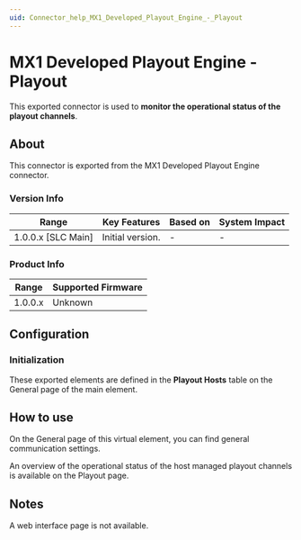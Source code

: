 ```yaml
---
uid: Connector_help_MX1_Developed_Playout_Engine_-_Playout
---
```


# MX1 Developed Playout Engine - Playout

This exported connector is used to **monitor the operational status of the playout channels**.

## About

This connector is exported from the MX1 Developed Playout Engine connector.

### Version Info

| **Range**            | **Key Features** | **Based on** | **System Impact** |
|----------------------|------------------|--------------|-------------------|
| 1.0.0.x \[SLC Main\] | Initial version. | \-           | \-                |

### Product Info

| **Range** | **Supported Firmware** |
|-----------|------------------------|
| 1.0.0.x   | Unknown                |

## Configuration

### Initialization

These exported elements are defined in the **Playout Hosts** table on the General page of the main element.

## How to use

On the General page of this virtual element, you can find general communication settings.

An overview of the operational status of the host managed playout channels is available on the Playout page.

## Notes

A web interface page is not available.
